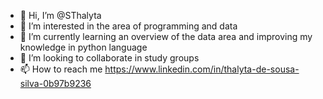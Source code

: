 - 👋 Hi, I’m @SThalyta
- 👀 I’m interested in the area of programming and data
- 🌱 I’m currently learning an overview of the data area and improving my knowledge in python language
- 💞️ I’m looking to collaborate in study groups
- 📫 How to reach me https://www.linkedin.com/in/thalyta-de-sousa-silva-0b97b9236

<!---
SThalyta/SThalyta is a ✨ special ✨ repository because its `README.md` (this file) appears on your GitHub profile.
You can click the Preview link to take a look at your changes.
--->
